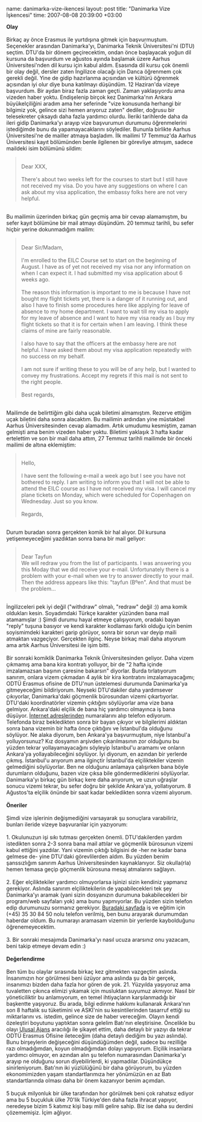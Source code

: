 name: danimarka-vize-ikencesi
layout: post
title: "Danimarka Vize İşkencesi"
time: 2007-08-08 20:39:00 +03:00

<span style="font-weight:bold;">Olay</span><br /><br />Birkaç ay önce Erasmus ile yurtdışına gitmek için başvurmuştum. Seçenekler arasından Danimarka'yı, Danimarka Teknik Üniversitesi'ni (DTU) seçtim. DTU'da bir dönem geçirecektim, ondan önce başlayacak yoğun dil kursuna da başvurdum ve ağustos ayında başlamak üzere Aarhus Üniversitesi'nden dil kursu için kabul aldım. Esasında dil kursu çok önemli bir olay değil, dersler zaten İngilizce olacağı için Danca öğrenmem çok gerekli değil. Yine de gidip hazırlanma açısından ve kültürü öğrenmek açısından iyi olur diye buna katılmayı düşündüm. 12 Haziran'da vizeye başvurdum. Bir aydan biraz fazla zaman geçti. Zaman yaklaşıyordu ama vizeden haber yoktu. Endişelenip birçok kez Danimarka'nın Ankara büyükelçiliğini aradım ama her seferinde "vize konusunda herhangi bir bilgimiz yok, gelince sizi hemen arıyoruz zaten" dediler, doğrusu bir telesekreter çıksaydı daha fazla yardımcı olurdu. İleriki tarihlerde daha da ileri gidip Danimarka'yı arayıp vize başvurumun durumunu öğrenmelerini istediğimde bunu da yapamayacaklarını söylediler. Bununla birlikte Aarhus Üniversitesi'ne de mailler atmaya başladım. İlk mailimi 17 Temmuz'da Aarhus Üniversitesi kayıt bölümünden benle ilgilenen bir görevliye atmışım, sadece maildeki isim bölümünü sildim:<br /><blockquote><br />Dear XXX,<br /><br />There's about two weeks left for the courses to start but I still have not received my visa. Do you have any suggestions on where I can ask about my visa application, the embassy folks here are not very helpful.<br /></blockquote><br />Bu mailimin üzerinden birkaç gün geçmiş ama bir cevap alamamıştım, bu sefer kayıt bölümüne bir mail atmayı düşündüm.  20 temmuz tarihli, bu sefer hiçbir yerine dokunmadığım mailim:<br /><blockquote><br />Dear Sir/Madam,<br /><br />I'm enrolled to the EILC Course set to start on the beginning of August. I have as of yet not received my visa nor any information on when I can expect it. I had submitted my visa application about 6 weeks ago.<br /><br />The reason this information is important to me is because I have not bought my flight tickets yet, there is a danger of it running out, and also I have to finish some procedures here like applying for leave of absence to my home department. I want to wait till my visa to apply for my leave of absence and I want to have my visa ready as I buy my flight tickets so that it is for certain when I am leaving. I think these claims of mine are fairly reasonable.<br /><br />I also have to say that the officers at the embassy here are not helpful. I have asked them about my visa application repeatedly with no success on my behalf.<br /><br />I am not sure if writing these to you will be of any help, but I wanted to convey my frustrations. Accept my regrets if this mail is not sent to the right people.<br /><br />Best regards,<br /></blockquote><br />Mailimde de belirttiğim gibi daha uçak biletimi almamıştım. Rezerve ettiğim uçak biletini daha sonra alacaktım. Bu mailimin ardından yine müstakbel Aarhus Üniversitesinden cevap alamadım. Artık umudumu kesmiştim, zaman gelmişti ama benim vizeden haber yoktu. Biletimi yaklaşık 3 hafta kadar ertelettim ve son bir mail daha attım, 27 Temmuz tarihli mailimde bir önceki mailimi de altına eklemiştim:<br /><blockquote><br />Hello,<br /><br />I have sent the following e-mail a week ago but I see you have not bothered to reply. I am writing to inform you that I will not be able to attend the EILC course as I have not received my visa. I will cancel my plane tickets on Monday, which were scheduled for Copenhagen on Wednesday. Just so you know.<br /><br />Regards,<br /></blockquote><br />Durum buradan sonra gerçekten komik bir hal alıyor. Dil kursuna yetişemeyeceğimi yazdıktan sonra bana bir mail geliyor:<br /><blockquote><br />Dear Tayfun<br />We will redraw you from the list of participants. I was answering you this Moday that we did receive your e-mail. Unfortunately there is a problem with your e-mail when we try to answer directly to your mail. Then the address appears like this: "tayfun  (Bºen". And that must be the problem...<br /></blockquote><br />İngilizceleri pek iyi değil ("withdraw" olmalı, "redraw" değil :)) ama komik oldukları kesin. Soyadımdaki Türkçe karakter yüzünden bana mail atamamışlar :) Şimdi durumu hayal etmeye çalışıyorum, oradaki bayan "reply" tuşuna basıyor ve kendi karakter kodlaması farklı olduğu için benim soyismimdeki karakteri garip görüyor, sonra bir sorun var deyip maili atmaktan vazgeçiyor. Gerçekten ilginç. Neyse birkaç mail daha atıyorum ama artık Aarhus Üniversitesi ile işim bitti.<br /><br />Bir sonraki komiklik Danimarka Teknik Üniversitesinden geliyor. Daha vizem çıkmamış ama bana kira kontratı yolluyor, bir de "2 hafta içinde imzalamazsan başının çaresine bakarsın" diyorlar. Burda tırlatıyorum sanırım, onlara vizem çıkmadan 4 aylık bir kira kontratını imzalamayacağımı; ODTÜ Erasmus ofisine de DTU'nun üstelemesi durumunda Danimarka'ya gitmeyeceğimi bildiriyorum. Neyseki DTU'dakiler daha yardımsever çıkıyorlar, Danimarka'daki göçmenlik bürosundan vizemi çıkartıyorlar. DTU'daki koordinatörler vizemin çıktığını söylüyorlar ama vize bana gelmiyor. Ankara'daki elçilik de bana hiç yardımcı olmayınca iş bana düşüyor. <a href="http://www.nyidanmark.dk/en-us/contact/contact_to_the_danish_immigration_service/work_study_and_au_pair.htm">İnternet adreslerinden</a> numaralarını alıp telefon ediyorum. Telefonda biraz bekledikten sonra bir bayan çıkıyor ve bilgilerimi aldıktan sonra bana vizemin bir hafta önce çıktığını ve İstanbul'da olduğunu söylüyor. Ne alaka diyorum, ben Ankara'ya başvurmuştum, niye İstanbul'a yolluyorsunuz? Kız dosyamın arşivden çıkarılmasının zor olduğunu bu yüzden tekrar yollayamayacağını söyleyip İstanbul'u aramamı ve onların Ankara'ya yollayabileceğini söylüyor. İyi diyorum, en azından bir yerlerde çıkmış. İstanbul'u arıyorum ama ilginçtir İstanbul'da elçiliktekiler vizenin gelmediğini söylüyorlar. Ben ne olduğunu anlamaya çalışırken bana böyle durumların olduğunu, bazen vize çıksa bile göndermediklerini söylüyorlar. Danimarka'yı birkaç gün birkaç kere daha arıyorum, ve uzun uğraşlar sonucu vizemi tekrar, bu sefer doğru bir şekilde Ankara'ya, yollatıyorum. 8 Ağustos'ta elçilik önünde bir saat kadar bekledikten sonra vizemi alıyorum.<br /><br /><span style="font-weight:bold;">Öneriler</span><br /><br />Şimdi vize işlerinin değişmediğini varsayarak şu sonuçlara varabiliriz, bunları ileride vizeye başvuranlar için yazıyorum:<br /><br />1. Okulunuzun işi sıkı tutması gerçekten önemli. DTU'dakilerden yardım istedikten sonra 2-3 sonra bana mail attılar ve göçmenlik bürosunun vizemi kabul ettiğini yazdılar. Yani vizemin çıktığı bilgisini de -her ne kadar bana gelmese de- yine DTU'daki görevlilerden aldım. Bu yüzden benim şanssızlığım sanırım Aarhus Üniversitesinden kaynaklanıyor. Siz okulla(rla) hemen temasa geçip göçmenlik bürosuna mesaj atmalarını sağlayın.<br /><br />2. Eğer elçiliktekiler yardımcı olmuyorlarsa işinizi sizin kendiniz yapmanız gerekiyor. Aslında sanırım elçiliktekilerin de yapabilecekleri tek şey Danimarka'yı aramak (yani sizin dosyanızın durumuna bakabilecekleri bir program/web sayfaları yok) ama bunu yapmıyorlar. Bu yüzden sizin telefon edip durumunuzu sormanız gerekiyor. <a href="http://www.nyidanmark.dk/en-us/contact/contact_to_the_danish_immigration_service/work_study_and_au_pair.htm">Buradaki sayfada</a> iş ve eğitim için (+45) 35 30 84 50 nolu telefon verilmiş, ben bunu arayarak durumumdan haberdar oldum. Bu numarayı aramasam vizemin bir yerlerde kaybolduğunu öğrenemeyecektim.<br /><br />3. Bir sonraki mesajımda Danimarka'yı nasıl ucuza ararsınız onu yazacam, beni takip etmeye devam edin :)<br /><br /><span style="font-weight:bold;">Değerlendirme</span><br /><br />Ben tüm bu olaylar sırasında birkaç kez gitmekten vazgeçtim aslında. İnsanımızın hor görülmesi beni üzüyor ama aslında şu da bir gerçek, insanımızı bizden daha fazla hor gören de yok. 21. Yüzyılda yaşıyoruz ama tuvaletten çıkınca elimizi yıkamak için musluktan suyumuz akmıyor. Nasıl bir yöneticiliktir bu anlamıyorum, en temel ihtiyaçların karşılanmadığı bir başkentte yaşıyoruz. Bu arada, bilgi edinme hakkımı kullanarak Ankara'nın son 8 haftalık su tüketimini ve ASKİ'nin su kesintilerinden tasarruf ettiği su miktarlarını vs. istedim, gelince size de haber vereceğim. Olayın kendi özeleştiri boyutunu yaptıktan sonra gelelim Batı'nın eleştirisine. Öncelikle bu olayı <a href="http://www.ua.gov.tr">Ulusal Ajans</a> aracılığı ile şikayet ettim, daha detaylı bir yazıyı da tekrar ODTÜ Erasmus Ofisine ileteceğim (daha detaylı dediğim bu yazı aslında). Bunu birşeylerin değişeceğini düşündüğümden değil, sadece bu rezilliğe razı olmadığımdan, koyun olmadığımdan dolayı yapıyorum. Elçilik insanlara yardımcı olmuyor, en azından alın şu telefon numarasından Danimarka'yı arayıp ne olduğunu sorun diyebilirlerdi, ki yapmadılar. Düşündükçe sinirleniyorum. Batı'nın iki yüzlülüğünü bir daha görüyorum, bu yüzden ekonomimizden yaşam standartlarımıza her yönümüzün en az Batı standartlarında olması daha bir önem kazanıyor benim açımdan.<br /><br />5 buçuk milyonluk bir ülke tarafından hor görülmek beni çok rahatsız ediyor ama bu 5 buçukluk ülke 70'lik Türkiye'den daha fazla ihracat yapıyor, neredeyse bizim 5 katımız kişi başı milli gelire sahip. Biz ise daha su derdini çözememişiz. İçim ağlıyor.

